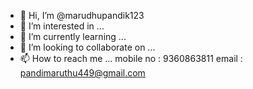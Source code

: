 - 👋 Hi, I’m @marudhupandik123
- 👀 I’m interested in ...
- 🌱 I’m currently learning ...
- 💞️ I’m looking to collaborate on ...
- 📫 How to reach me ...
mobile no : 9360863811
email : pandimaruthu449@gmail.com
<!---
marudhupandik123/marudhupandik123 is a ✨ special ✨ repository because its `README.md` (this file) appears on your GitHub profile.
You can click the Preview link to take a look at your changes.
--->
